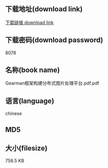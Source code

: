 ## 下载地址(download link)
[下载链接 download link](https://voluble-croquembouche-d321dc.netlify.app/?s=Gearman%E6%A1%86%E6%9E%B6%E6%9E%84%E5%BB%BA%E5%88%86%E5%B8%83%E5%BC%8F%E5%9B%BE%E7%89%87%E5%A4%84%E7%90%86%E5%B9%B3%E5%8F%B0.pdf)

## 下载密码(download password)
8078

## 名称(book name)
Gearman框架构建分布式图片处理平台.pdf.pdf

## 语言(language)
chinese

## MD5


## 大小(filesize)
758.5 KB
